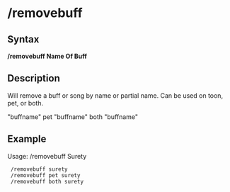 # /removebuff

## Syntax

**/removebuff Name Of Buff**

## Description

Will remove a buff or song by name or partial name. Can be used on toon, pet, or both.

"buffname" pet "buffname" both "buffname"

## Example

Usage: /removebuff Surety

```text
 /removebuff surety
 /removebuff pet surety
 /removebuff both surety
```

